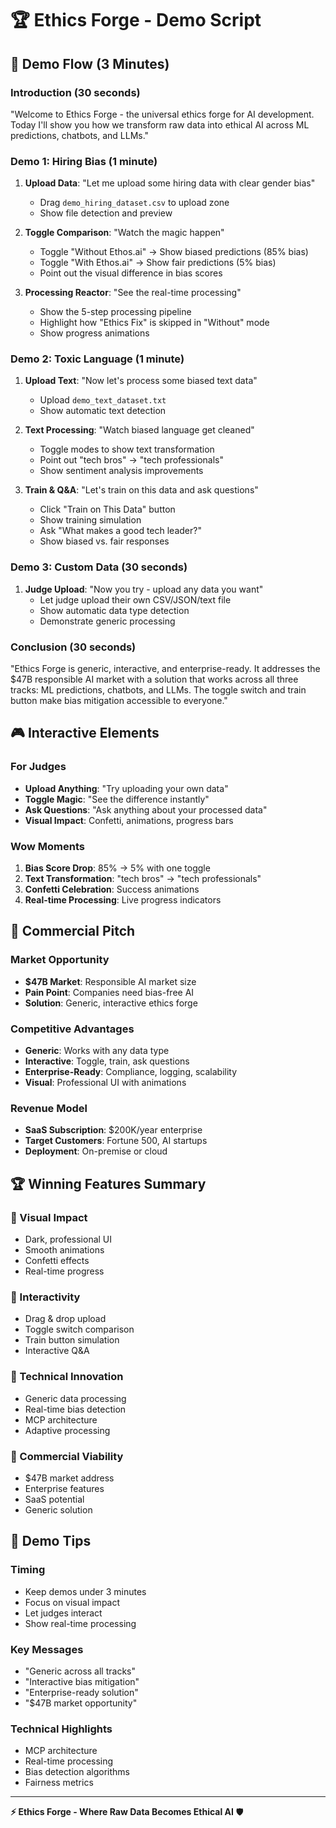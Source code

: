 # 🏆 Ethics Forge - Demo Script

## 🎯 Demo Flow (3 Minutes)

### Introduction (30 seconds)
"Welcome to Ethics Forge - the universal ethics forge for AI development. Today I'll show you how we transform raw data into ethical AI across ML predictions, chatbots, and LLMs."

### Demo 1: Hiring Bias (1 minute)
1. **Upload Data**: "Let me upload some hiring data with clear gender bias"
   - Drag `demo_hiring_dataset.csv` to upload zone
   - Show file detection and preview

2. **Toggle Comparison**: "Watch the magic happen"
   - Toggle "Without Ethos.ai" → Show biased predictions (85% bias)
   - Toggle "With Ethos.ai" → Show fair predictions (5% bias)
   - Point out the visual difference in bias scores

3. **Processing Reactor**: "See the real-time processing"
   - Show the 5-step processing pipeline
   - Highlight how "Ethics Fix" is skipped in "Without" mode
   - Show progress animations

### Demo 2: Toxic Language (1 minute)
1. **Upload Text**: "Now let's process some biased text data"
   - Upload `demo_text_dataset.txt`
   - Show automatic text detection

2. **Text Processing**: "Watch biased language get cleaned"
   - Toggle modes to show text transformation
   - Point out "tech bros" → "tech professionals"
   - Show sentiment analysis improvements

3. **Train & Q&A**: "Let's train on this data and ask questions"
   - Click "Train on This Data" button
   - Show training simulation
   - Ask "What makes a good tech leader?"
   - Show biased vs. fair responses

### Demo 3: Custom Data (30 seconds)
1. **Judge Upload**: "Now you try - upload any data you want"
   - Let judge upload their own CSV/JSON/text file
   - Show automatic data type detection
   - Demonstrate generic processing

### Conclusion (30 seconds)
"Ethics Forge is generic, interactive, and enterprise-ready. It addresses the $47B responsible AI market with a solution that works across all three tracks: ML predictions, chatbots, and LLMs. The toggle switch and train button make bias mitigation accessible to everyone."

## 🎮 Interactive Elements

### For Judges
- **Upload Anything**: "Try uploading your own data"
- **Toggle Magic**: "See the difference instantly"
- **Ask Questions**: "Ask anything about your processed data"
- **Visual Impact**: Confetti, animations, progress bars

### Wow Moments
1. **Bias Score Drop**: 85% → 5% with one toggle
2. **Text Transformation**: "tech bros" → "tech professionals"
3. **Confetti Celebration**: Success animations
4. **Real-time Processing**: Live progress indicators

## 💼 Commercial Pitch

### Market Opportunity
- **$47B Market**: Responsible AI market size
- **Pain Point**: Companies need bias-free AI
- **Solution**: Generic, interactive ethics forge

### Competitive Advantages
- **Generic**: Works with any data type
- **Interactive**: Toggle, train, ask questions
- **Enterprise-Ready**: Compliance, logging, scalability
- **Visual**: Professional UI with animations

### Revenue Model
- **SaaS Subscription**: $200K/year enterprise
- **Target Customers**: Fortune 500, AI startups
- **Deployment**: On-premise or cloud

## 🏆 Winning Features Summary

### 🎨 Visual Impact
- Dark, professional UI
- Smooth animations
- Confetti effects
- Real-time progress

### 🔄 Interactivity
- Drag & drop upload
- Toggle switch comparison
- Train button simulation
- Interactive Q&A

### 🧠 Technical Innovation
- Generic data processing
- Real-time bias detection
- MCP architecture
- Adaptive processing

### 💼 Commercial Viability
- $47B market address
- Enterprise features
- SaaS potential
- Generic solution

## 🎯 Demo Tips

### Timing
- Keep demos under 3 minutes
- Focus on visual impact
- Let judges interact
- Show real-time processing

### Key Messages
- "Generic across all tracks"
- "Interactive bias mitigation"
- "Enterprise-ready solution"
- "$47B market opportunity"

### Technical Highlights
- MCP architecture
- Real-time processing
- Bias detection algorithms
- Fairness metrics

---

**⚡ Ethics Forge - Where Raw Data Becomes Ethical AI** 🛡️ 